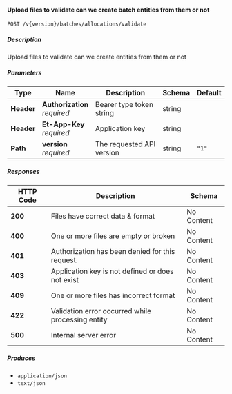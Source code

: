 
<a name="batchestradeallocations_validatebatchorderentitiesfiles"></a>
#### Upload files to validate can we create batch entities from them or not
```
POST /v{version}/batches/allocations/validate
```


##### Description
Upload files to validate can we create entities from them or not


##### Parameters

|Type|Name|Description|Schema|Default|
|---|---|---|---|---|
|**Header**|**Authorization**  <br>*required*|Bearer type token string|string||
|**Header**|**Et-App-Key**  <br>*required*|Application key|string||
|**Path**|**version**  <br>*required*|The requested API version|string|`"1"`|


##### Responses

|HTTP Code|Description|Schema|
|---|---|---|
|**200**|Files have correct data & format|No Content|
|**400**|One or more files are empty or broken|No Content|
|**401**|Authorization has been denied for this request.|No Content|
|**403**|Application key is not defined or does not exist|No Content|
|**409**|One or more files has incorrect format|No Content|
|**422**|Validation error occurred while processing entity|No Content|
|**500**|Internal server error|No Content|


##### Produces

* `application/json`
* `text/json`



